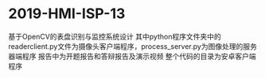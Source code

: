 # 2019-HMI-ISP-13
基于OpenCV的表盘识别与监控系统设计
其中python程序文件夹中的readerclient.py文件为摄像头客户端程序，process_server.py为图像处理的服务器端程序
报告中为开题报告和答辩报告及演示视频
整个代码的目录为安卓客户端程序
